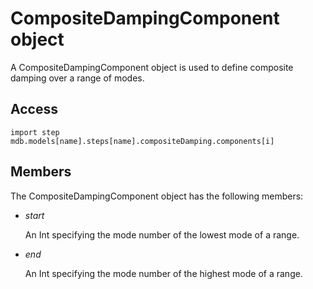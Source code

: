 # CompositeDampingComponent object

A CompositeDampingComponent object is used to define composite damping over a range of modes.

## Access

```
import step
mdb.models[name].steps[name].compositeDamping.components[i]
```

## Members

The CompositeDampingComponent object has the following members:

- *start*

  An Int specifying the mode number of the lowest mode of a range.

- *end*

  An Int specifying the mode number of the highest mode of a range.
